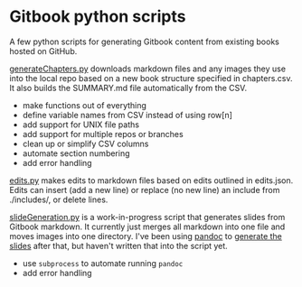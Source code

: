 # Gitbook python scripts

A few python scripts for generating Gitbook content from existing books hosted on GitHub.

[generateChapters.py](generateChapters.py) downloads markdown files and any images they use into the local repo based on a new book
structure specified in chapters.csv. It also builds the SUMMARY.md file automatically from the CSV.
- make functions out of everything
- define variable names from CSV instead of using row[n]
- add support for UNIX file paths
- add support for multiple repos or branches
- clean up or simplify CSV columns
- automate section numbering
- add error handling

[edits.py](edits.py) makes edits to markdown files based on edits outlined in edits.json. Edits can insert (add a new line) or replace (no new line) an include from ./includes/, or delete lines.

[slideGeneration.py](SlideGeneration.py) is a work-in-progress script that generates slides from Gitbook markdown. It currently just merges all markdown into one file and moves images into one directory. I've been using [pandoc](https://pandoc.org/) to [generate the slides](https://pandoc.org/MANUAL.html#producing-slide-shows-with-pandoc) after that, but haven't written that into the script yet.
- use `subprocess` to automate running `pandoc`
- add error handling
